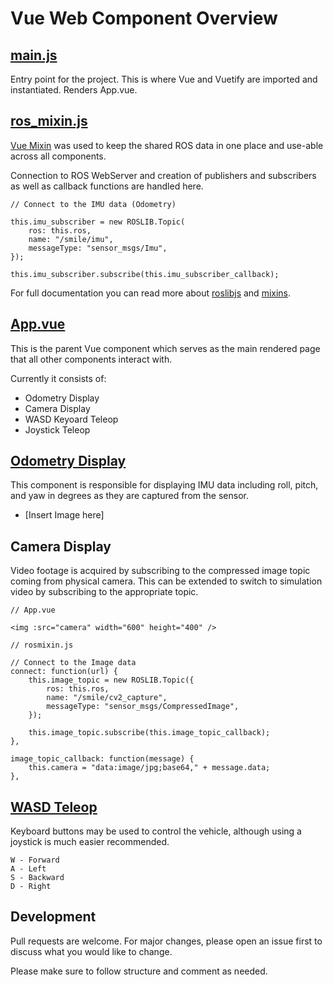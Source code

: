 # Vue Web Component Overview

## [main.js](https://github.com/RamizHanan/smile-mobile/blob/development/smile_mobile_robot_ws/src/smile_mobile_web/src/main.js)

Entry point for the project. This is where Vue and Vuetify are imported and instantiated. Renders App.vue.

## [ros_mixin.js](https://github.com/RamizHanan/smile-mobile/blob/development/smile_mobile_robot_ws/src/smile_mobile_web/src/ros_mixin.js)

[Vue Mixin](https://vuejs.org/v2/guide/mixins.html) was used to keep the shared ROS data in one place and use-able across all components.

Connection to ROS WebServer and creation of publishers and subscribers as well as callback functions are handled here.  

```
// Connect to the IMU data (Odometry)
  
this.imu_subscriber = new ROSLIB.Topic(
    ros: this.ros,
    name: "/smile/imu",
    messageType: "sensor_msgs/Imu",
});

this.imu_subscriber.subscribe(this.imu_subscriber_callback);
```
For full documentation you can read more about [roslibjs](http://wiki.ros.org/roslibjs/Tutorials/BasicRosFunctionality) and [mixins](https://vuejs.org/v2/guide/mixins.html).

## [App.vue](https://github.com/RamizHanan/smile-mobile/blob/development/smile_mobile_robot_ws/src/smile_mobile_web/src/App.vue)

This is the parent Vue component which serves as the main rendered page that all other components interact with. 

Currently it consists of:
* Odometry Display
* Camera Display
* WASD Keyoard Teleop
* Joystick Teleop

## [Odometry Display](https://github.com/RamizHanan/smile-mobile/blob/development/smile_mobile_robot_ws/src/smile_mobile_web/src/components/OdometryDisplay/OdometryDisplay.vue)

This component is responsible for displaying IMU data including roll, pitch, and yaw in degrees as they are captured from the sensor.
* [Insert Image here]
## Camera Display

Video footage is acquired by subscribing to the compressed image topic coming from physical camera. This can be extended to switch to simulation video by subscribing to the appropriate topic.

```
// App.vue
  
<img :src="camera" width="600" height="400" />
```
```
// rosmixin.js

// Connect to the Image data 
connect: function(url) {
    this.image_topic = new ROSLIB.Topic({
        ros: this.ros,
        name: "/smile/cv2_capture",
        messageType: "sensor_msgs/CompressedImage",
    });

    this.image_topic.subscribe(this.image_topic_callback);
},
  
image_topic_callback: function(message) {
    this.camera = "data:image/jpg;base64," + message.data;
},
```

## [WASD Teleop](https://github.com/RamizHanan/smile-mobile/blob/development/smile_mobile_robot_ws/src/smile_mobile_web/src/components/WASDTeleop/WASDTeleop.vue)
Keyboard buttons may be used to control the vehicle, although using a joystick is much easier recommended.

```
W - Forward
A - Left
S - Backward
D - Right
```
## Development 
Pull requests are welcome. For major changes, please open an issue first to discuss what you would like to change.

Please make sure to follow structure and comment as needed.